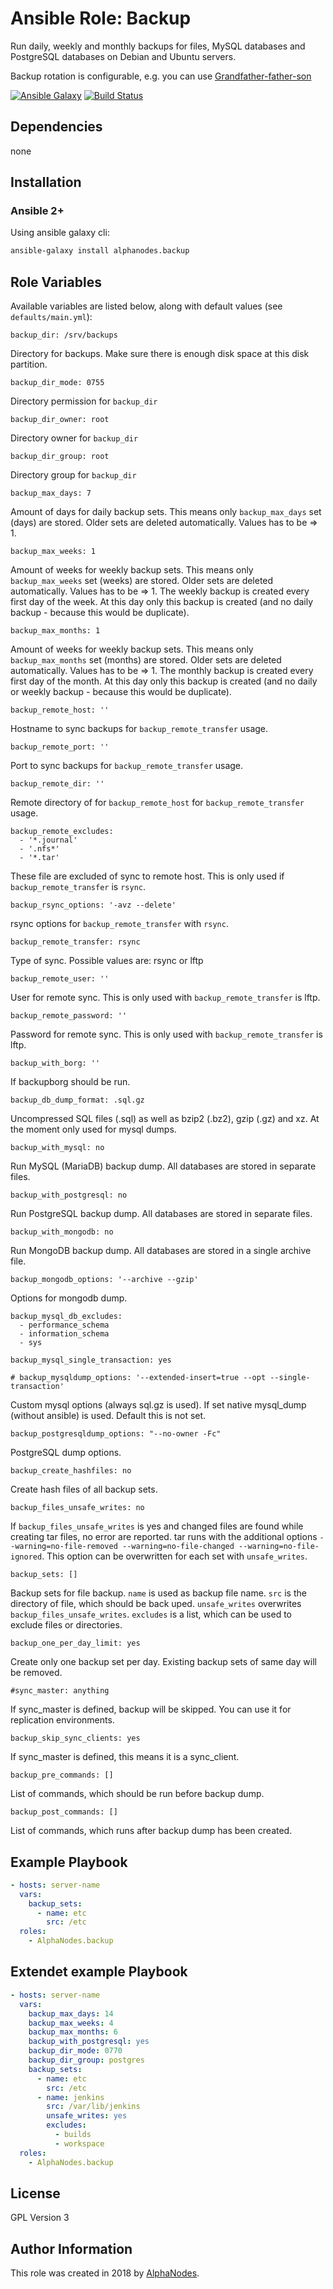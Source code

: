 # Ansible Role: Backup

Run daily, weekly and monthly backups for files, MySQL databases and PostgreSQL databases on Debian and Ubuntu servers.

Backup rotation is configurable, e.g. you can use [Grandfather-father-son](https://en.wikipedia.org/wiki/Backup_rotation_scheme#Grandfather-father-son)

[![Ansible Galaxy](https://img.shields.io/badge/galaxy-alphanodes.backup-660198.svg)](https://galaxy.ansible.com/AlphaNodes/backup)
[![Build Status](https://travis-ci.org/AlphaNodes/ansible-backup.svg?branch=master)](https://travis-ci.org/AlphaNodes/ansible-backup)

## Dependencies

  none

## Installation

### Ansible 2+

Using ansible galaxy cli:

```bash
ansible-galaxy install alphanodes.backup
```

## Role Variables

Available variables are listed below, along with default values (see `defaults/main.yml`):

```
backup_dir: /srv/backups
```

Directory for backups. Make sure there is enough disk space at this disk partition.


```
backup_dir_mode: 0755
```

Directory permission for `backup_dir`


```
backup_dir_owner: root
```

Directory owner for `backup_dir`


```
backup_dir_group: root
```

Directory group for `backup_dir`


```
backup_max_days: 7
```

Amount of days for daily backup sets. This means only `backup_max_days` set (days) are stored. Older sets are deleted automatically. Values has to be => 1.


```
backup_max_weeks: 1
```

Amount of weeks for weekly backup sets. This means only `backup_max_weeks` set (weeks) are stored. Older sets are deleted automatically. Values has to be => 1. The weekly backup is created every first day of the week. At this day only this backup is created (and no daily backup - because this would be duplicate).


```
backup_max_months: 1
```

Amount of weeks for weekly backup sets. This means only `backup_max_months` set (months) are stored. Older sets are deleted automatically. Values has to be => 1. The monthly backup is created every first day of the month. At this day only this backup is created (and no daily or weekly backup - because this would be duplicate).


```
backup_remote_host: ''
```

Hostname to sync backups for `backup_remote_transfer` usage.

```
backup_remote_port: ''
```

Port to sync backups for `backup_remote_transfer` usage.


```
backup_remote_dir: ''
```

Remote directory of for `backup_remote_host` for `backup_remote_transfer` usage.

```
backup_remote_excludes:
  - '*.journal'
  - '.nfs*'
  - '*.tar'
```

These file are excluded of sync to remote host. This is only used if `backup_remote_transfer` is `rsync`.


```
backup_rsync_options: '-avz --delete'
```

rsync options for `backup_remote_transfer` with `rsync`.


```
backup_remote_transfer: rsync
```

Type of sync. Possible values are: rsync or lftp


```
backup_remote_user: ''
```

User for remote sync. This is only used  with `backup_remote_transfer` is lftp.


```
backup_remote_password: ''
```

Password for remote sync. This is only used  with `backup_remote_transfer` is lftp.

```
backup_with_borg: ''
```

If backupborg should be run.


```
backup_db_dump_format: .sql.gz
```

Uncompressed SQL files (.sql) as well as bzip2 (.bz2), gzip (.gz) and xz. At the moment only used for mysql dumps.


```
backup_with_mysql: no
```

Run MySQL (MariaDB) backup dump. All databases are stored in separate files.


```
backup_with_postgresql: no
```

Run PostgreSQL backup dump. All databases are stored in separate files.

```
backup_with_mongodb: no
```

Run MongoDB backup dump. All databases are stored in a single archive file.

```
backup_mongodb_options: '--archive --gzip'
```

Options for mongodb dump.


```
backup_mysql_db_excludes:
  - performance_schema
  - information_schema
  - sys
```

```
backup_mysql_single_transaction: yes
```

```
# backup_mysqldump_options: '--extended-insert=true --opt --single-transaction'
```

Custom mysql options (always sql.gz is used). If set native mysql_dump (without ansible) is used. Default this is not set.


```
backup_postgresqldump_options: "--no-owner -Fc"
```

PostgreSQL dump options.


```
backup_create_hashfiles: no
```

Create hash files of all backup sets.



```
backup_files_unsafe_writes: no
```

If `backup_files_unsafe_writes` is yes and changed files are found while creating tar files, no error are reported. tar runs with the additional options `--warning=no-file-removed --warning=no-file-changed --warning=no-file-ignored`.
This option can be overwritten for each set with `unsafe_writes`.

```
backup_sets: []
```

Backup sets for file backup. `name` is used as backup file name. `src` is the directory of file, which should be back uped. `unsafe_writes` overwrites `backup_files_unsafe_writes`. `excludes` is a list, which can be used to exclude files or directories.


```
backup_one_per_day_limit: yes
```

Create only one backup set per day. Existing backup sets of same day will be removed.


```
#sync_master: anything
```

If sync_master is defined, backup will be skipped. You can use it for replication environments.


```
backup_skip_sync_clients: yes
```

If sync_master is defined, this means it is a sync_client.


```
backup_pre_commands: []
```

List of commands, which should be run before backup dump.



```
backup_post_commands: []
```

List of commands, which runs after backup dump has been created.



## Example Playbook

```yaml
- hosts: server-name
  vars:
    backup_sets:
      - name: etc
        src: /etc
  roles:
    - AlphaNodes.backup
```

## Extendet example Playbook

```yaml
- hosts: server-name
  vars:
    backup_max_days: 14
    backup_max_weeks: 4
    backup_max_months: 6
    backup_with_postgresql: yes
    backup_dir_mode: 0770
    backup_dir_group: postgres
    backup_sets:
      - name: etc
        src: /etc
      - name: jenkins
        src: /var/lib/jenkins
        unsafe_writes: yes
        excludes:
          - builds
          - workspace
  roles:
    - AlphaNodes.backup
```

## License

GPL Version 3

## Author Information

This role was created in 2018 by [AlphaNodes](https://alphanodes.com/).
